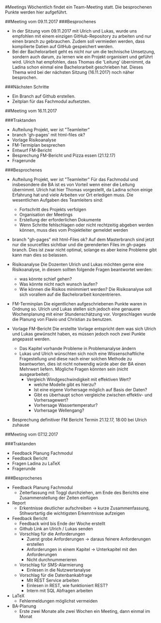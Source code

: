 #Meetings
Wöchentlich findet ein Team-Meeting statt. Die besprochenen Punkte werden hier aufgeführt.

##Meeting vom 09.11.2017
###Besprochenes
* In der Sitzung vom 09.11.2017 mit Ulrich und Lukas, wurde uns empfohlen mit einem einzigen GitHub-Repository zu arbeiten und nur einen branch zu gebrauchen. Zudem soll vermieden werden, dass kompilierte Datien auf GitHub gespeichert werden.
* Bei der Bachelorarbeit geht es nicht nur um die technische Umsetzung, sondern auch darum, zu lernen wie ein Projekt organisiert und geführt wird. Ulrich hat empfohlen, dass Thomas die 'Leitung' übernimmt, da Ladina schon einmal eine Bachelorarbeit geschrieben hat. Dieses Thema wird bei der nächsten Sitzung (16.11.2017) noch näher besprochen.

###Nächsten Schritte
* Ein Branch auf Github erstellen.
* Zeitplan für das Fachmodul aufsetzten.

##Meeting vom 16.11.2017

###Traktanden
* Aufteilung Projekt, wer ist "Teamleiter"
* branch 'gh-pages' mit html-files ok?
* Vorlage Risikoanalyse
* FM-Termiplan besprechen
* Entwurf FM-Bericht
* Besprechung FM-Bericht und Pizza essen (21.12.17)
* Fragerunde

###Besprochenes

* Aufteilung Projekt, wer ist "Teamleiter"
  Für das Fachmodul und insbesondere die BA ist es von Vorteil wenn einer die Leitung übernimmt. Ulrich hat hier Thomas vorgestellt, da Ladina schon einige Erfahrung hat und viele Arbeiten vor Ort erledigen muss. Die wesentlichen Aufgaben des Teamleiters sind:
    * Fortschritt des Projekts verfolgen
    * Organisation der Meetings
    * Erstellung der erforderlichen Dokumente
    * Wenn Schritte fehlschlagen oder nicht rechtzeitig abgeben werden können, muss dies vom Projektleiter gemeldet werden
* branch "gh-pages" mit html-Files ok?
  Auf dem Masterbranch sind jetzt nur die sourcefiles sichtbar und die gerenderten Files im gh-pages branch. Dies ist zwar nicht optimal, solange es aber keine Probleme gibt kann man dies so belassen.

* Risikoanalyse
  Die Dozenten Ulrich und Lukas möchten gerne eine Risikoanalyse, in diesem sollten folgende Fragen beantwortet werden:
    * was könnte schief gehen?
    * Was könnte nicht nach wunsch laufen?
    * Wie können die Risikos minimmiert werden?
  Die Risikoanalyse soll sich vorallem auf die Bachelorarbeit konzentrieren.

* FM-Terminplan
  Die eigentlichen aufgeschriebenen Punkte waren in Ordnung so. Ulrich und Lukas stellen sich jedoch eine genauere Wochenplanung mit einer Stundenschätzung vor. Vorgeschlagen wurde die Planung von Flavio und Christian zu benutzen.

* Vorlage FM-Bericht
  Die erstellte Vorlage entspricht dem was sich Ulrich und Lukas gewünscht haben, es müssen jedoch noch zwei Punkte angepasst werden.
    * Das Kapitel vorhande Probleme in Problemanalyse ändern
    * Lukas und Ulrich wünschten sich noch eine Wissenschaftliche Fragestellung und diese nach einer solchen Methode zu beantworten,    dies ist nicht notwendig würde aber der BA einen Mehrwert liefern. Mögliche Fragen könnten sein (nicht ausgearbeitet):
      * Vergleich Windgeschwindigkeit mit effektiven Wert?
        * welche Modelle gibt es hierzu?
        * Ist eine eigene Vorhersage möglich auf Basis der Daten?
        * Gibt es überhaupt schon vergleiche zwischen effektiv- und Vorhersagewert?
        * Vorhersage Wassertemperatur?
        * Vorhersage Wellengang?

* Besprechung definitiver FM Bericht
  Termin 21.12.17, 18:00 bei Ulrich zuhause

##Meeting vom 07.12.2017

###Traktanden
* Feedback Planung Fachmodul
* Feedback Bericht
* Fragen Ladina zu LaTeX
* Fragerunde

###Besprochenes
* Feedback Planung Fachmodul
  * Zeiterfassung mit Toggl durchziehen, am Ende des Berichts eine Zusammenstellung der Zeiten einfügen
* Report
  * Erkentnisse deutlicher aufschreiben -> kurze Zusammenfassung, Stihwortartig die wichtigsten Erkenntnisse aufzeigen
* Feedback Bericht
  * Feedback wird bis Ende der Woche erstellt
  * Github Link an Ulrich / Lukas senden
  * Vorschlag für die Anforderungen
    * Zuerst grobe Anforderungen -> daraus feinere Anforderungen erstellen
    * Anforderungen in einem Kapitel -> Unterkapitel mit den Anforderungen
    * Nicht durchnummerieren
  * Vorschlag für SMS-Alarmierung
    * Einlesen in die Nutzwertanalyse
  * Vorschlag für die Datenbankabfrage
    * Mit REST Service arbeiten
    * Einlesen in REST, wie funktioniert REST?
    * Intern mit SQL Abfragen arbeiten
* LaTeX
  * Fehlermeldungen möglichst vermeiden
* BA-Planung
  * Erste zwei Monate alle zwei Wochen ein Meeting, dann einmal im Monat
